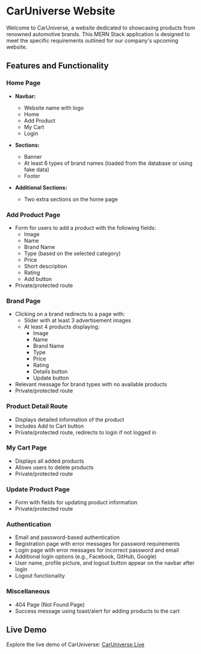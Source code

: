 # CarUniverse Website

Welcome to CarUniverse, a website dedicated to showcasing products from renowned automotive brands. This MERN Stack application is designed to meet the specific requirements outlined for our company's upcoming website.

## Features and Functionality

### Home Page

- **Navbar:**
  - Website name with logo
  - Home
  - Add Product
  - My Cart
  - Login

- **Sections:**
  - Banner
  - At least 6 types of brand names (loaded from the database or using fake data)
  - Footer

- **Additional Sections:**
  - Two extra sections on the home page

### Add Product Page

- Form for users to add a product with the following fields:
  - Image
  - Name
  - Brand Name
  - Type (based on the selected category)
  - Price
  - Short description
  - Rating
  - Add button
- Private/protected route

### Brand Page

- Clicking on a brand redirects to a page with:
  - Slider with at least 3 advertisement images
  - At least 4 products displaying:
    - Image
    - Name
    - Brand Name
    - Type
    - Price
    - Rating
    - Details button
    - Update button
- Relevant message for brand types with no available products
- Private/protected route

### Product Detail Route

- Displays detailed information of the product
- Includes Add to Cart button
- Private/protected route, redirects to login if not logged in

### My Cart Page

- Displays all added products
- Allows users to delete products
- Private/protected route

### Update Product Page

- Form with fields for updating product information
- Private/protected route

### Authentication

- Email and password-based authentication
- Registration page with error messages for password requirements
- Login page with error messages for incorrect password and email
- Additional login options (e.g., Facebook, GitHub, Google)
- User name, profile picture, and logout button appear on the navbar after login
- Logout functionality

### Miscellaneous

- 404 Page (Not Found Page)
- Success message using toast/alert for adding products to the cart

## Live Demo

Explore the live demo of CarUniverse: [CarUniverse Live](https://car-universe.vercel.app/)


